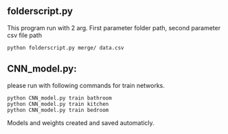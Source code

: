 ## folderscript.py 

This program run with 2 arg.
First parameter folder path, second parameter csv file path

    python folderscript.py merge/ data.csv
    


## CNN_model.py:
please run with following commands for train networks.

    python CNN_model.py train bathroom
    python CNN_model.py train kitchen
    python CNN_model.py train bedroom
    
Models and weights created and saved automaticly.